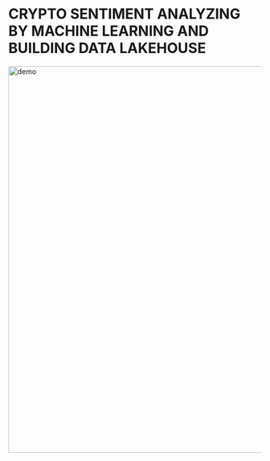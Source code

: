 # CRYPTO SENTIMENT ANALYZING BY MACHINE LEARNING AND BUILDING DATA LAKEHOUSE
<img width="1528" height="769" alt="demo" src="https://github.com/user-attachments/assets/86ca1818-1894-4b9b-af38-d0daf6c322ea" />
